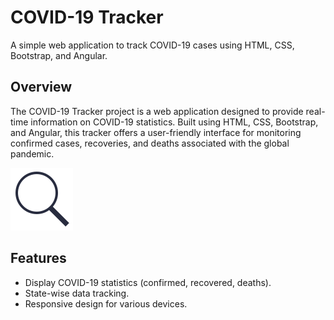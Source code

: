 # COVID-19 Tracker

A simple web application to track COVID-19 cases using HTML, CSS, Bootstrap, and Angular.


## Overview

The COVID-19 Tracker project is a web application designed to provide real-time information on COVID-19 statistics. Built using HTML, CSS, Bootstrap, and Angular, this tracker offers a user-friendly interface for monitoring confirmed cases, recoveries, and deaths associated with the global pandemic.

![COVID-19 Tracker](/img/icons8-search.svg)

## Features

- Display COVID-19 statistics (confirmed, recovered, deaths).
- State-wise data tracking.
- Responsive design for various devices.


